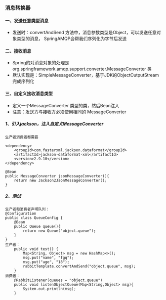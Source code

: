 ###  消息转换器
#### 一、发送任意类型消息
* 发送时：convertAndSend 方法中，消息参数类型是Object，可以发送任意对象类型的消息，
SpringAMQP会帮我们序列化为字节后发送


#### 二、接收消息
* Spring的对消息对象的处理是org.springframework.amqp.support.converter.MessageConverter 类
* 默认实现是：SimpleMessageConverter，基于JDK的ObjectOutputStream完成序列化

#### 三、自定义接收消息类型
* 定义一个MessageConverter 类型的类，然后Bean注入
* 注意：发送方与接收方必须使用相同的 MessageConverter

##### 1、引入jackson，注入自定义MessageConverter
```
生产者消费者都需要

<dependency>
    <groupId>com.fasterxml.jackson.dataformat</groupId>
    <artifactId>jackson-dataformat-xml</artifactId>
    <version>2.9.10</version>
</dependency>

@Bean
public MessageConverter jsonMessageConverter(){
    return new Jackson2JsonMessageConverter();
}
```

##### 2、测试
```
生产者和消费者声明队列：
@Configuration
public class QueueConfig {
    @Bean
    public Queue queue(){
        return new Queue("object.queue");
    }
}
生产者：
    public void test() {
        Map<String, Object> msg = new HashMap<>();
        msg.put("name", "fgq");
        msg.put("age", "18");
        rabbitTemplate.convertAndSend("object.queue", msg);
    }
消费者：
    @RabbitListener(queues = "object.queue")
    public void listenObjectQueue(Map<String,Object> msg){
        System.out.println(msg);
    }
```